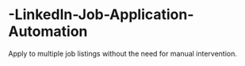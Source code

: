 # -LinkedIn-Job-Application-Automation
 Apply to multiple job listings without the need for manual intervention.
